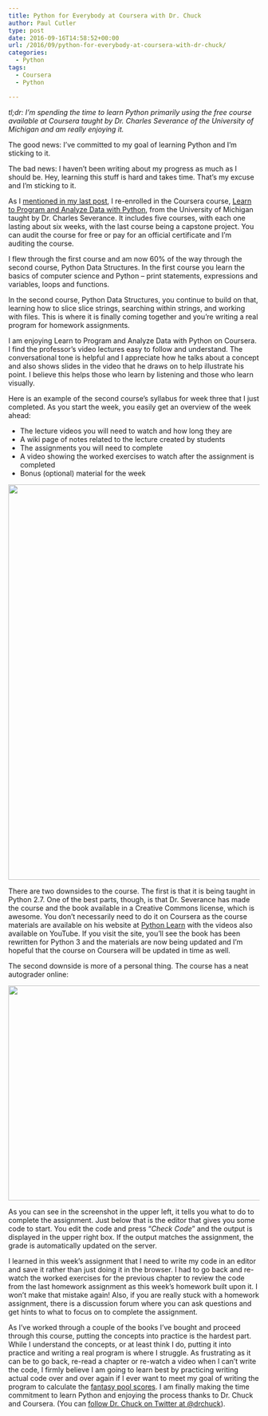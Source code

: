 ```yaml
---
title: Python for Everybody at Coursera with Dr. Chuck
author: Paul Cutler
type: post
date: 2016-09-16T14:58:52+00:00
url: /2016/09/python-for-everybody-at-coursera-with-dr-chuck/
categories:
  - Python
tags:
  - Coursera
  - Python

---
```

_tl;dr: I’m spending the time to learn Python primarily using the free course available at Coursera taught by Dr. Charles Severance of the University of Michigan and am really enjoying it._

The good news: I’ve committed to my goal of learning Python and I’m sticking to it.

The bad news: I haven’t been writing about my progress as much as I should be. Hey, learning this stuff is hard and takes time. That’s my excuse and I’m sticking to it.

As I [mentioned in my last post][1], I re-enrolled in the Coursera course, [Learn to Program and Analyze Data with Python][2], from the University of Michigan taught by Dr. Charles Severance. It includes five courses, with each one lasting about six weeks, with the last course being a capstone project. You can audit the course for free or pay for an official certificate and I’m auditing the course.

I flew through the first course and am now 60% of the way through the second course, Python Data Structures. In the first course you learn the basics of computer science and Python &#8211; print statements, expressions and variables, loops and functions.

In the second course, Python Data Structures, you continue to build on that, learning how to slice slice strings, searching within strings, and working with files. This is where it is finally coming together and you’re writing a real program for homework assignments.

I am enjoying Learn to Program and Analyze Data with Python on Coursera. I find the professor’s video lectures easy to follow and understand. The conversational tone is helpful and I appreciate how he talks about a concept and also shows slides in the video that he draws on to help illustrate his point. I believe this helps those who learn by listening and those who learn visually.

Here is an example of the second course’s syllabus for week three that I just completed. As you start the week, you easily get an overview of the week ahead:

  * The lecture videos you will need to watch and how long they are
  * A wiki page of notes related to the lecture created by students
  * The assignments you will need to complete
  * A video showing the worked exercises to watch after the assignment is completed
  * Bonus (optional) material for the week

<img class="alignnone size-full wp-image-6397" src="https://i0.wp.com/paulcutler.org/blog/wp-content/uploads/2016/09/Screenshot-2016-09-16-09.44.46.png?resize=700%2C793" width="700" height="793" data-recalc-dims="1" />

There are two downsides to the course. The first is that it is being taught in Python 2.7. One of the best parts, though, is that Dr. Severance has made the course and the book available in a Creative Commons license, which is awesome. You don’t necessarily need to do it on Coursera as the course materials are available on his website at [Python Learn][3] with the videos also available on YouTube. If you visit the site, you’ll see the book has been rewritten for Python 3 and the materials are now being updated and I’m hopeful that the course on Coursera will be updated in time as well.

The second downside is more of a personal thing. The course has a neat autograder online:

<img class="alignnone size-full wp-image-6398" src="https://i2.wp.com/paulcutler.org/blog/wp-content/uploads/2016/09/Screenshot-2016-09-16-09.12.06.png?resize=700%2C431" width="700" height="431" data-recalc-dims="1" />

As you can see in the screenshot in the upper left, it tells you what to do to complete the assignment. Just below that is the editor that gives you some code to start. You edit the code and press “_Check Code_” and the output is displayed in the upper right box. If the output matches the assignment, the grade is automatically updated on the server.

I learned in this week’s assignment that I need to write my code in an editor and save it rather than just doing it in the browser. I had to go back and re-watch the worked exercises for the previous chapter to review the code from the last homework assignment as this week’s homework built upon it. I won’t make that mistake again! Also, if you are really stuck with a homework assignment, there is a discussion forum where you can ask questions and get hints to what to focus on to complete the assignment.

As I’ve worked through a couple of the books I’ve bought and proceed through this course, putting the concepts into practice is the hardest part. While I understand the concepts, or at least think I do, putting it into practice and writing a real program is where I struggle. As frustrating as it can be to go back, re-read a chapter or re-watch a video when I can’t write the code, I firmly believe I am going to learn best by practicing writing actual code over and over again if I ever want to meet my goal of writing the program to calculate the [fantasy pool scores][4]. I am finally making the time commitment to learn Python and enjoying the process thanks to Dr. Chuck and Coursera. (You can [follow Dr. Chuck on Twitter at @drchuck][5]).

 [1]: http://paulcutler.org/blog/2016/07/how-time-flies-or-why-i-still-havent-learned-python/
 [2]: https://www.coursera.org/specializations/python
 [3]: https://www.pythonlearn.com
 [4]: http://mlbpool2.com/standings/2015-nfl-pool-standings/
 [5]: https://twitter.com/drchuck